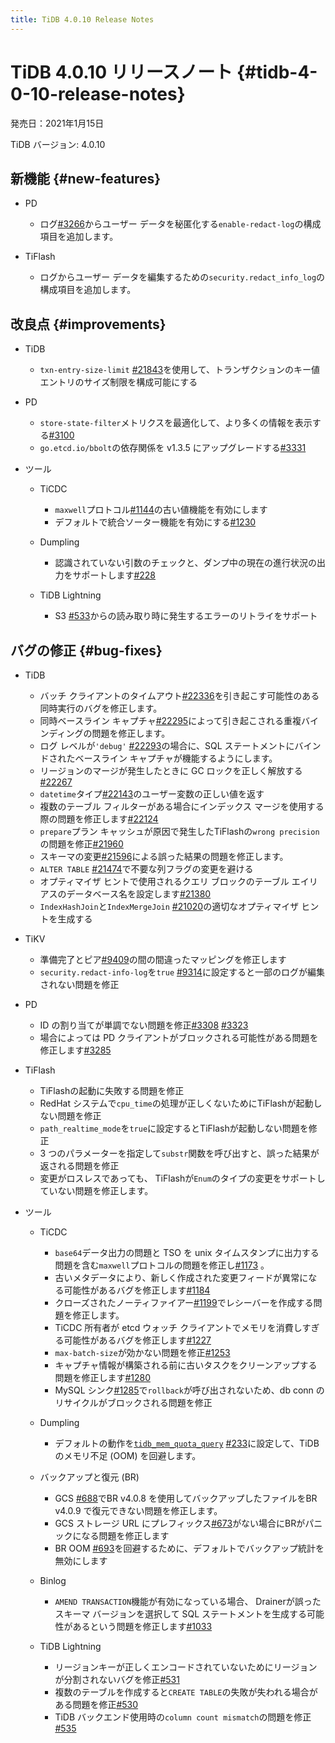 ```yaml
---
title: TiDB 4.0.10 Release Notes
---
```


# TiDB 4.0.10 リリースノート {#tidb-4-0-10-release-notes}

発売日：2021年1月15日

TiDB バージョン: 4.0.10

## 新機能 {#new-features}

-   PD

    -   ログ[#3266](https://github.com/pingcap/pd/pull/3266)からユーザー データを秘匿化する`enable-redact-log`の構成項目を追加します。

-   TiFlash

    -   ログからユーザー データを編集するための`security.redact_info_log`の構成項目を追加します。

## 改良点 {#improvements}

-   TiDB

    -   `txn-entry-size-limit` [#21843](https://github.com/pingcap/tidb/pull/21843)を使用して、トランザクションのキー値エントリのサイズ制限を構成可能にする

-   PD

    -   `store-state-filter`メトリクスを最適化して、より多くの情報を表示する[#3100](https://github.com/tikv/pd/pull/3100)
    -   `go.etcd.io/bbolt`の依存関係を v1.3.5 にアップグレードする[#3331](https://github.com/tikv/pd/pull/3331)

-   ツール

    -   TiCDC

        -   `maxwell`プロトコル[#1144](https://github.com/pingcap/tiflow/pull/1144)の古い値機能を有効にします
        -   デフォルトで統合ソーター機能を有効にする[#1230](https://github.com/pingcap/tiflow/pull/1230)

    -   Dumpling

        -   認識されていない引数のチェックと、ダンプ中の現在の進行状況の出力をサポートします[#228](https://github.com/pingcap/dumpling/pull/228)

    -   TiDB Lightning

        -   S3 [#533](https://github.com/pingcap/tidb-lightning/pull/533)からの読み取り時に発生するエラーのリトライをサポート

## バグの修正 {#bug-fixes}

-   TiDB

    -   バッチ クライアントのタイムアウト[#22336](https://github.com/pingcap/tidb/pull/22336)を引き起こす可能性のある同時実行のバグを修正します。
    -   同時ベースライン キャプチャ[#22295](https://github.com/pingcap/tidb/pull/22295)によって引き起こされる重複バインディングの問題を修正します。
    -   ログ レベルが`'debug'` [#22293](https://github.com/pingcap/tidb/pull/22293)の場合に、SQL ステートメントにバインドされたベースライン キャプチャが機能するようにします。
    -   リージョンのマージが発生したときに GC ロックを正しく解放する[#22267](https://github.com/pingcap/tidb/pull/22267)
    -   `datetime`タイプ[#22143](https://github.com/pingcap/tidb/pull/22143)のユーザー変数の正しい値を返す
    -   複数のテーブル フィルターがある場合にインデックス マージを使用する際の問題を修正します[#22124](https://github.com/pingcap/tidb/pull/22124)
    -   `prepare`プラン キャッシュが原因で発生したTiFlashの`wrong precision`の問題を修正[#21960](https://github.com/pingcap/tidb/pull/21960)
    -   スキーマの変更[#21596](https://github.com/pingcap/tidb/pull/21596)による誤った結果の問題を修正します。
    -   `ALTER TABLE` [#21474](https://github.com/pingcap/tidb/pull/21474)で不要な列フラグの変更を避ける
    -   オプティマイザ ヒントで使用されるクエリ ブロックのテーブル エイリアスのデータベース名を設定します[#21380](https://github.com/pingcap/tidb/pull/21380)
    -   `IndexHashJoin`と`IndexMergeJoin` [#21020](https://github.com/pingcap/tidb/pull/21020)の適切なオプティマイザ ヒントを生成する

-   TiKV

    -   準備完了とピア[#9409](https://github.com/tikv/tikv/pull/9409)の間の間違ったマッピングを修正します
    -   `security.redact-info-log`を`true` [#9314](https://github.com/tikv/tikv/pull/9314)に設定すると一部のログが編集されない問題を修正

-   PD

    -   ID の割り当てが単調でない問題を修正[#3308](https://github.com/tikv/pd/pull/3308) [#3323](https://github.com/tikv/pd/pull/3323)
    -   場合によっては PD クライアントがブロックされる可能性がある問題を修正します[#3285](https://github.com/pingcap/pd/pull/3285)

-   TiFlash

    -   TiFlashの起動に失敗する問題を修正
    -   RedHat システムで`cpu_time`の処理が正しくないためにTiFlashが起動しない問題を修正
    -   `path_realtime_mode`を`true`に設定するとTiFlashが起動しない問題を修正
    -   3 つのパラメーターを指定して`substr`関数を呼び出すと、誤った結果が返される問題を修正
    -   変更がロスレスであっても、 TiFlashが`Enum`のタイプの変更をサポートしていない問題を修正します。

-   ツール

    -   TiCDC

        -   `base64`データ出力の問題と TSO を unix タイムスタンプに出力する問題を含む`maxwell`プロトコルの問題を修正し[#1173](https://github.com/pingcap/tiflow/pull/1173) 。
        -   古いメタデータにより、新しく作成された変更フィードが異常になる可能性があるバグを修正します[#1184](https://github.com/pingcap/tiflow/pull/1184)
        -   クローズされたノーティファイアー[#1199](https://github.com/pingcap/tiflow/pull/1199)でレシーバーを作成する問題を修正します。
        -   TiCDC 所有者が etcd ウォッチ クライアントでメモリを消費しすぎる可能性があるバグを修正します[#1227](https://github.com/pingcap/tiflow/pull/1227)
        -   `max-batch-size`が効かない問題を修正[#1253](https://github.com/pingcap/tiflow/pull/1253)
        -   キャプチャ情報が構築される前に古いタスクをクリーンアップする問題を修正します[#1280](https://github.com/pingcap/tiflow/pull/1280)
        -   MySQL シンク[#1285](https://github.com/pingcap/tiflow/pull/1285)で`rollback`が呼び出されないため、db conn のリサイクルがブロックされる問題を修正

    -   Dumpling

        -   デフォルトの動作を[`tidb_mem_quota_query`](/system-variables.md#tidb_mem_quota_query) [#233](https://github.com/pingcap/dumpling/pull/233)に設定して、TiDB のメモリ不足 (OOM) を回避します。

    -   バックアップと復元 (BR)

        -   GCS [#688](https://github.com/pingcap/br/pull/688)でBR v4.0.8 を使用してバックアップしたファイルをBR v4.0.9 で復元できない問題を修正します。
        -   GCS ストレージ URL にプレフィックス[#673](https://github.com/pingcap/br/pull/673)がない場合にBRがパニックになる問題を修正します
        -   BR OOM [#693](https://github.com/pingcap/br/pull/693)を回避するために、デフォルトでバックアップ統計を無効にします

    -   Binlog

        -   `AMEND TRANSACTION`機能が有効になっている場合、 Drainerが誤ったスキーマ バージョンを選択して SQL ステートメントを生成する可能性があるという問題を修正します[#1033](https://github.com/pingcap/tidb-binlog/pull/1033)

    -   TiDB Lightning

        -   リージョンキーが正しくエンコードされていないためにリージョンが分割されないバグを修正[#531](https://github.com/pingcap/tidb-lightning/pull/531)
        -   複数のテーブルを作成すると`CREATE TABLE`の失敗が失われる場合がある問題を修正[#530](https://github.com/pingcap/tidb-lightning/pull/530)
        -   TiDB バックエンド使用時の`column count mismatch`の問題を修正[#535](https://github.com/pingcap/tidb-lightning/pull/535)
